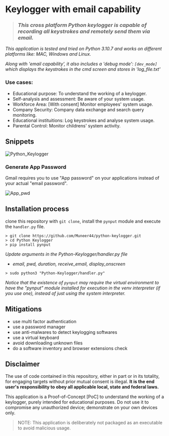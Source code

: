# Keylogger with email capability

> ### _This cross platform Python keylogger is capable of recording all keystrokes and remotely send them via email._

_This application is tested and tried on Python 3.10.7 and works on different platforms like: MAC, Windows and Linux._

_Along with 'email capability', it also includes a 'debug mode': `[dev_mode]` which displays the keystrokes in the cmd screen and stores in 'log_file.txt'_

### Use cases:
- Educational purpose: To understand the working of a keylogger.
- Self-analysis and assessment: Be aware of your system usage.
- Workforce Area: [With consent] Monitor employees' system usage.
- Company Security: Company data exchange and search query monitoring.
- Educational instituitions: Log keystrokes and analyse system usage.
- Parental Control: Monitor childrens' system activity.

## Snippets
![Python_Keylogger](https://user-images.githubusercontent.com/31078414/201460606-6ffa5ad7-34d3-43d7-8cac-a5c95bb69e82.gif)

### Generate App Password
Gmail requires you to use "App password" on your applications instead of your actual "email password".

![App_pwd](https://user-images.githubusercontent.com/31078414/201460604-6f080b47-a39c-4dae-8a11-06d21bd5d24b.gif)

## Installation process
clone this repository with `git clone`, install the `pynput` module and execute the `handler.py` file.
```
> git clone https://github.com/Muneer44/python-keylogger.git
> cd Python Keylogger
> pip install pynput
```
*Update arguments in the Python-Keylogger/handler.py file*

- _email, pwd, duration, receive_email, display_onscreen_
```
> sudo python3 "Python-Keylogger/handler.py"
```

*Notice that the existence of `pynput` may require the virtual environment to have the "pynput" module installed for execution in the venv interpreter (if you use one),
instead of just using the system interpreter.*


## Mitigations

- use multi factor authentication
- use a password manager
- use anti-malwares to detect keylogging softwares
- use a virtual keyboard
- avoid downloading unknown files
- do a software inventory and browser extensions check

## Disclaimer
The use of code contained in this repository, either in part or in its totality,
for engaging targets without prior mutual consent is illegal. **It is
the end user's responsibility to obey all applicable local, state and
federal laws.**

This application is a Proof-of-Concept [PoC] to understand the working of a keylogger, purely intended for educational purposes. Do not use it to compromise any unauthorized device; demonstrate on your own devices only.

> NOTE: This application is deliberately not packaged as an executable to avoid malicious usage.
